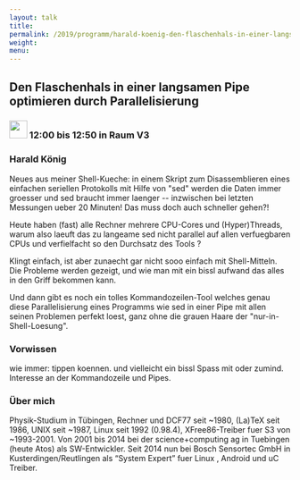 ```yaml
---
layout: talk
title:
permalink: /2019/programm/harald-koenig-den-flaschenhals-in-einer-langsamen-pipe-optimieren-durch-parallelisierung/
weight:
menu:
---
```

## Den Flaschenhals in einer langsamen Pipe optimieren durch Parallelisierung

### <img height = "32" src="../../../images/talk.svg"> 12:00 bis 12:50 in Raum V3

### Harald König

Neues aus meiner Shell-Kueche: in einem Skript zum Disassemblieren eines einfachen seriellen Protokolls mit Hilfe von "sed" werden die Daten immer groesser und sed  braucht immer laenger -- inzwischen bei letzten Messungen ueber 20 Minuten! Das muss doch auch schneller gehen?!

Heute haben (fast) alle Rechner mehrere CPU-Cores und (Hyper)Threads, warum also laeuft das zu langeame sed nicht parallel auf allen verfuegbaren CPUs und verfielfacht so den Durchsatz des Tools ?

Klingt einfach, ist aber zunaecht gar nicht sooo einfach mit Shell-Mitteln.  Die Probleme werden gezeigt, und wie man mit ein bissl aufwand das alles in den Griff bekommen kann.

Und dann gibt es noch ein tolles Kommandozeilen-Tool welches genau diese Parallelisierung eines Programms wie sed in einer Pipe mit allen seinen Problemen perfekt loest, ganz ohne die grauen Haare der "nur-in-Shell-Loesung".

### Vorwissen

wie immer: tippen koennen.
und vielleicht ein bissl Spass mit oder zumind. Interesse an der Kommandozeile und Pipes.

### Über mich

Physik-Studium in Tübingen, Rechner und DCF77 seit ~1980, (La)TeX seit 1986, UNIX seit ~1987, Linux seit 1992 (0.98.4), XFree86-Treiber fuer S3 von ~1993-2001. Von 2001 bis 2014 bei der science+computing ag in Tuebingen (heute Atos) als SW-Entwickler. Seit 2014 nun bei Bosch Sensortec GmbH in Kusterdingen/Reutlingen als “System Expert” fuer Linux , Android und uC Treiber.

